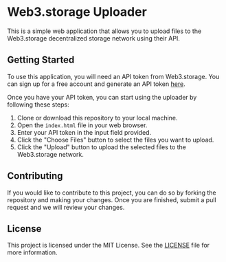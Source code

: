 # Web3.storage Uploader

This is a simple web application that allows you to upload files to the Web3.storage decentralized storage network using their API.

## Getting Started

To use this application, you will need an API token from Web3.storage. You can sign up for a free account and generate an API token [here](https://web3.storage/).

Once you have your API token, you can start using the uploader by following these steps:

1. Clone or download this repository to your local machine.
2. Open the `index.html` file in your web browser.
3. Enter your API token in the input field provided.
4. Click the "Choose Files" button to select the files you want to upload.
5. Click the "Upload" button to upload the selected files to the Web3.storage network.

## Contributing

If you would like to contribute to this project, you can do so by forking the repository and making your changes. Once you are finished, submit a pull request and we will review your changes.

## License

This project is licensed under the MIT License. See the [LICENSE](LICENSE) file for more information.

